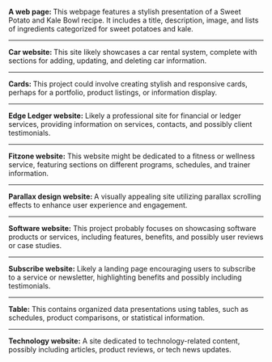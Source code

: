<b>A web page: </b> This webpage features a stylish presentation of a Sweet Potato and Kale Bowl recipe. It includes a title, description, image, and lists of ingredients categorized for sweet potatoes and kale.
<hr>
<b>Car website: </b>This site likely showcases a car rental system, complete with sections for adding, updating, and deleting car information.
<hr>
<b>Cards: </b>This project could involve creating stylish and responsive cards, perhaps for a portfolio, product listings, or information display.
<hr>
<b>Edge Ledger website:</b> Likely a professional site for financial or ledger services, providing information on services, contacts, and possibly client testimonials.
<hr>
<b>Fitzone website:</b> This website might be dedicated to a fitness or wellness service, featuring sections on different programs, schedules, and trainer information.
<hr>
<b>Parallax design website: </b> A visually appealing site utilizing parallax scrolling effects to enhance user experience and engagement.
<hr>
<b>Software website:</b> This project probably focuses on showcasing software products or services, including features, benefits, and possibly user reviews or case studies.
<hr>
<b>Subscribe website:</b> Likely a landing page encouraging users to subscribe to a service or newsletter, highlighting benefits and possibly including testimonials.
<hr>
<b>Table:</b> This contains organized data presentations using tables, such as schedules, product comparisons, or statistical information.
<hr>
<b>Technology website:</b> A site dedicated to technology-related content, possibly including articles, product reviews, or tech news updates.
